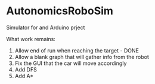 # AutonomicsRoboSim
Simulator for and Arduino prject

What work remains:
1. Allow end of run when reaching the target - DONE
2. Allow a blank graph that will gather info from the robot
3. Fix the GUI that the car will move accordingly
4. Add DFS
5. Add A*
